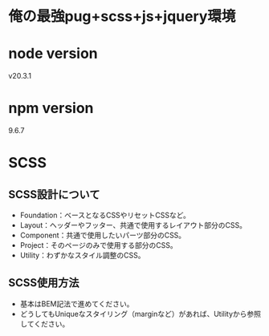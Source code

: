 # 俺の最強pug+scss+js+jquery環境

# node version

v20.3.1

# npm version

9.6.7

# SCSS

## SCSS設計について

- Foundation：ベースとなるCSSやリセットCSSなど。
- Layout：ヘッダーやフッター、共通で使用するレイアウト部分のCSS。
- Component：共通で使用したいパーツ部分のCSS。
- Project：そのページのみで使用する部分のCSS。
- Utility：わずかなスタイル調整のCSS。

## SCSS使用方法

- 基本はBEM記法で進めてください。
- どうしてもUniqueなスタイリング（marginなど）があれば、Utilityから参照してください。
